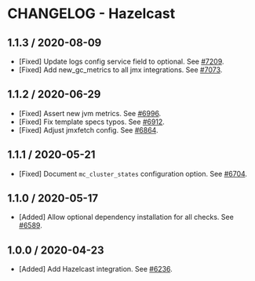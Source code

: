 # CHANGELOG - Hazelcast

## 1.1.3 / 2020-08-09

* [Fixed] Update logs config service field to optional. See [#7209](https://github.com/DataDog/integrations-core/pull/7209).
* [Fixed] Add new_gc_metrics to all jmx integrations. See [#7073](https://github.com/DataDog/integrations-core/pull/7073).

## 1.1.2 / 2020-06-29

* [Fixed] Assert new jvm metrics. See [#6996](https://github.com/DataDog/integrations-core/pull/6996).
* [Fixed] Fix template specs typos. See [#6912](https://github.com/DataDog/integrations-core/pull/6912).
* [Fixed] Adjust jmxfetch config. See [#6864](https://github.com/DataDog/integrations-core/pull/6864).

## 1.1.1 / 2020-05-21

* [Fixed] Document `mc_cluster_states` configuration option. See [#6704](https://github.com/DataDog/integrations-core/pull/6704).

## 1.1.0 / 2020-05-17

* [Added] Allow optional dependency installation for all checks. See [#6589](https://github.com/DataDog/integrations-core/pull/6589).

## 1.0.0 / 2020-04-23

* [Added] Add Hazelcast integration. See [#6236](https://github.com/DataDog/integrations-core/pull/6236).

